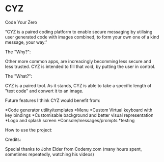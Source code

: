 # CYZ

Code Your Zero

“CYZ is a paired coding platform to enable secure messaging 
by utilising user generated code with images combined, 
to form your own one of a kind message, your way.”

The "Why?":

Other more common apps, are increacingly becomming 
less secure and less trusted. CYZ is intended to fill that void,
by putting the user in control.

The "What?":

CYZ is a paired tool. As it stands, CYZ is able to take a specific 
length of "text code" and convert it to an image. 

Future features I think CYZ would benefit from:

*Code generator utility/templates
*Menu
*Custom Virtual keyboard with key bindings
*Customisable background and better visual representation
*Logo and splash screen
*Console/messages/prompts
*testing

How to use the project:



Credits:

Special thanks to John Elder from Codemy.com (many hours spent, sometimes 
repeatedly, watching his videos)

